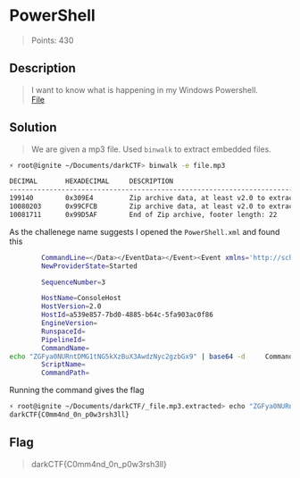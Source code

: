 # PowerShell
> Points: 430

## Description
>I want to know what is happening in my Windows Powershell.<br>
[File](https://mega.nz/file/DmwQASKa#7iYMLa9urXYWdIls49MeMx_Qno8O6RCIBqXVqIqY6cM)

## Solution
> We are given a mp3 file. Used `binwalk` to extract embedded files.
```bash
⚡ root@ignite ~/Documents/darkCTF> binwalk -e file.mp3 

DECIMAL       HEXADECIMAL     DESCRIPTION
--------------------------------------------------------------------------------
199140        0x309E4         Zip archive data, at least v2.0 to extract, compressed size: 9881019, uncompressed size: 176524482, name: Suspicious.reg
10080203      0x99CFCB        Zip archive data, at least v2.0 to extract, compressed size: 1180, uncompressed size: 13863, name: PowerShell.xml
10081711      0x99D5AF        End of Zip archive, footer length: 22
```
As the challenege name suggests I opened the `PowerShell.xml` and found this
```bash
        CommandLine=</Data></EventData></Event><Event xmlns='http://schemas.microsoft.com/win/2004/08/events/event'><System><Provider Name='PowerShell'/><EventID Qualifiers='0'>600</EventID><Level>4</Level><Task>6</Task><Keywords>0x80000000000000</Keywords><TimeCreated SystemTime='2020-09-20T06:30:07.000000000Z'/><EventRecordID>12</EventRecordID><Channel>Windows PowerShell</Channel><Computer>WIN-6CNOVHMFLR0</Computer><Security/></System><EventData><Data>Environment</Data><Data>Started</Data><Data>    ProviderName=Environment
        NewProviderState=Started

        SequenceNumber=3

        HostName=ConsoleHost
        HostVersion=2.0
        HostId=a539e857-7bd0-4885-b64c-5fa903ac0f86
        EngineVersion=
        RunspaceId=
        PipelineId=
        CommandName=
echo "ZGFya0NURntDMG1tNG5kXzBuX3AwdzNyc2gzbGx9" | base64 -d     CommandType=
        ScriptName=
        CommandPath=
```
Running the command gives the flag
```bash
⚡ root@ignite ~/Documents/darkCTF/_file.mp3.extracted> echo "ZGFya0NURntDMG1tNG5kXzBuX3AwdzNyc2gzbGx9" | base64 -d
darkCTF{C0mm4nd_0n_p0w3rsh3ll}
```
## Flag
>darkCTF{C0mm4nd_0n_p0w3rsh3ll}
